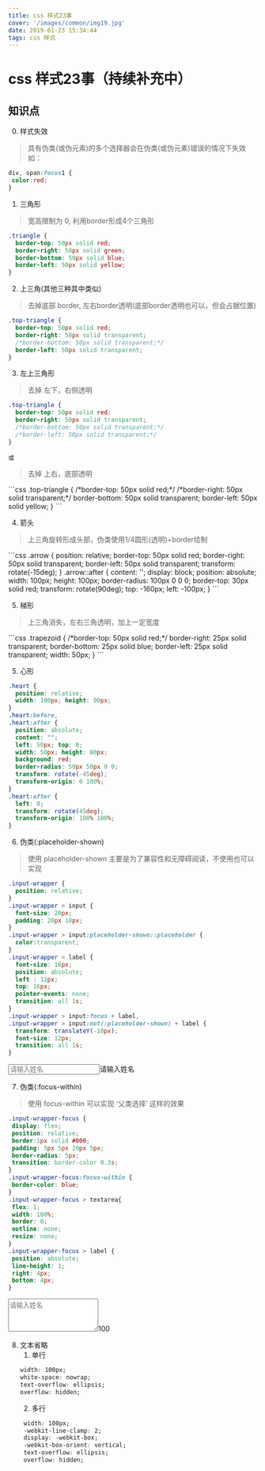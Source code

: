 ```yaml
---
title: css 样式23事
cover: '/images/common/img19.jpg'
date: 2019-01-23 15:34:44
tags: css 样式
---
```

<link rel="stylesheet" type="text/css" href="/css/19/index.css">

# css 样式23事（持续补充中）

## 知识点

0. 样式失效

> 具有伪类(或伪元素)的多个选择器会在伪类(或伪元素)错误的情况下失效
如：
 ```css
div, span:focus1 {
  color:red;
}
 ```

1. 三角形

> 宽高限制为 0, 利用border形成4个三角形

<div class="common triangle"></div>

```css
.triangle {
  border-top: 50px solid red;
  border-right: 50px solid green;
  border-bottom: 50px solid blue;
  border-left: 50px solid yellow;
}
```

2. 上三角(其他三种其中类似)

> 去掉底部 border, 左右border透明(底部border透明也可以，但会占据位置)

<div class="common top-triangle"></div>

```css
.top-triangle {
  border-top: 50px solid red;
  border-right: 50px solid transparent;
  /*border-bottom: 50px solid transparent;*/
  border-left: 50px solid transparent;
}
```

3. 左上三角形

> 去掉 左下，右侧透明

<div class="common left-top-triangle1"></div>

```css
.top-triangle {
  border-top: 50px solid red;
  border-right: 50px solid transparent;
  /*border-bottom: 50px solid transparent;*/
  /*border-left: 50px solid transparent;*/
}
```

`或`

> 去掉 上右，底部透明

<div class="common left-top-triangle2"></div>
```css
.top-triangle {
  /*border-top: 50px solid red;*/
  /*border-right: 50px solid transparent;*/
  border-bottom: 50px solid transparent;
  border-left: 50px solid yellow;
}
```

4. 箭头

> 上三角旋转形成头部，伪类使用1/4圆形(透明)+border绘制

<div class="common arrow"></div>
```css
.arrow {
  position: relative;
  border-top: 50px solid red;
  border-right: 50px solid transparent;
  border-left: 50px solid transparent;
  transform: rotate(-15deg);
}
.arrow::after {
  content: '';
  display: block;
  position: absolute;
  width: 100px;
  height: 100px;
  border-radius: 100px 0 0 0;
  border-top: 30px solid red;
  transform: rotate(90deg);
  top: -160px;
  left: -100px;
}
```

5. 梯形

> 上三角消失，左右三角透明，加上一定宽度

<div class="common trapezoid"></div>
```css
.trapezoid {
  /*border-top: 50px solid red;*/
  border-right: 25px solid transparent;
  border-bottom: 25px solid blue;
  border-left: 25px solid transparent;
  width: 50px;
}
```

5. 心形

<div class="common heart"></div>

```css
.heart {
  position: relative;
  width: 100px; height: 90px;
}
.heart:before,
.heart:after {
  position: absolute;
  content: "";
  left: 50px; top: 0;
  width: 50px; height: 80px;
  background: red;
  border-radius: 50px 50px 0 0;
  transform: rotate(-45deg);
  transform-origin: 0 100%;
}
.heart:after {
  left: 0;
  transform: rotate(45deg);
  transform-origin: 100% 100%;
}
```

6. 伪类(:placeholder-shown)

> 使用 placeholder-shown 主要是为了兼容性和无障碍阅读，不使用也可以实现

```css
.input-wrapper {
  position: relative;
}
.input-wrapper > input {
  font-size: 20px;
  padding: 20px 10px;
}
.input-wrapper > input:placeholder-shown::placeholder {
  color:transparent;
}
.input-wrapper > label {
  font-size: 16px;
  position: absolute;
  left : 12px;
  top: 16px;
  pointer-events: none;
  transition: all 1s;
}
.input-wrapper > input:focus + label,
.input-wrapper > input:not(:placeholder-shown) + label {
  transform: translateY(-10px);
  font-size: 12px;
  transition: all 1s;
}
```
<div class="input-wrapper"><input type="text" placeholder="请输入姓名"><label>请输入姓名</label></div>

7. 伪类(:focus-within)

> 使用 focus-within 可以实现 ‘父类选择’ 这样的效果

 ```css
.input-wrapper-focus {
  display: flex;
  position: relative;
  border:1px solid #000;
  padding: 5px 5px 20px 5px;
  border-radius: 5px;
  transition: border-color 0.3s;
}
.input-wrapper-focus:focus-within {
  border-color: blue;
}
.input-wrapper-focus > textarea{
  flex: 1;
  width: 100%;
  border: 0;
  outline: none;
  resize: none;
}
.input-wrapper-focus > label {
  position: absolute;
  line-height: 1;
  right: 4px;
  bottom: 4px;
}
```
<div class="input-wrapper-focus"><textarea type="text" rows="4" placeholder="请输入姓名"></textarea><label>100</label></div>

8. 文本省略
   1. 单行  
    ```css
    width: 100px;
    white-space: nowrap;
    text-overflow: ellipsis;
    overflow: hidden;
    ```
    2. 多行
   ```css
    width: 100px;
    -webkit-line-clamp: 2;
    display: -webkit-box;
    -webkit-box-orient: vertical;
    text-overflow: ellipsis;
    overflow: hidden;
   ```


